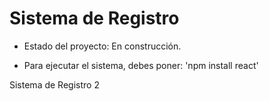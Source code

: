 <h1> Sistema de Registro</h1>

- Estado del proyecto: En construcción.

- Para ejecutar el sistema, debes poner:
  'npm install react'

Sistema de Registro 2

